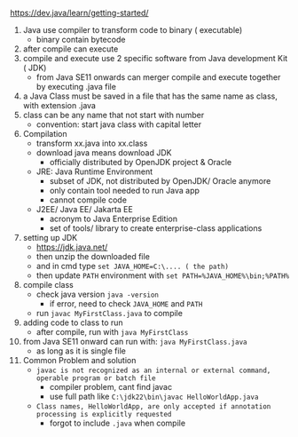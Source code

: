 https://dev.java/learn/getting-started/

1. Java use compiler to transform code to binary ( executable)
    - binary contain bytecode
2. after compile can execute
3. compile and execute use 2 specific software from Java development Kit ( JDK)
    - from Java SE11 onwards can merger compile and execute together by executing .java file
4. a Java Class must be saved in a file that has the same name as class, with extension .java
5. class can be any name that not start with number
    - convention: start java class with capital letter
6. Compilation
    - transform xx.java into xx.class
    - download java means download JDK
        - officially distributed by OpenJDK project & Oracle
    - JRE: Java Runtime Environment
        - subset of JDK, not distributed by OpenJDK/ Oracle anymore
        - only contain tool needed to run Java app
        - cannot compile code
    - J2EE/ Java EE/ Jakarta EE
        - acronym to Java Enterprise Edition
        - set of tools/ library to create enterprise-class applications
7. setting up JDK
    - https://jdk.java.net/
    - then unzip the downloaded file
    - and in cmd type `set JAVA_HOME=C:\.... ( the path)`
    - then update `PATH` environment with `set PATH=%JAVA_HOME%\bin;%PATH%`
8. compile class
    - check java version `java -version`
        - if error, need to check `JAVA_HOME` and `PATH`
    - run `javac MyFirstClass.java` to compile
9. adding code to class to run
    - after compile, run with  `java MyFirstClass`
10. from Java SE11 onward can run with: `java MyFirstClass.java`
    - as long as it is single file
11. Common Problem and solution
    - `javac is not recognized as an internal or external command, operable program or batch file`
        - compiler problem, cant find javac
        - use full path like `C:\jdk22\bin\javac HelloWorldApp.java`
    - `Class names, HelloWorldApp, are only accepted if annotation processing is explicitly requested`
        - forgot to include `.java` when compile